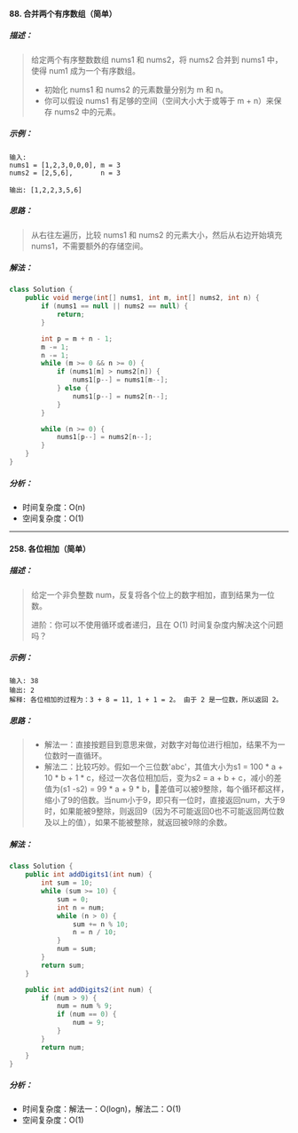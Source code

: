 #### 88. 合并两个有序数组（简单）

##### 描述：

> 给定两个有序整数数组 nums1 和 nums2，将 nums2 合并到 nums1 中，使得 num1 成为一个有序数组。
>
> * 初始化 nums1 和 nums2 的元素数量分别为 m 和 n。
> * 你可以假设 nums1 有足够的空间（空间大小大于或等于 m + n）来保存 nums2 中的元素。


##### 示例：

```properties
输入:
nums1 = [1,2,3,0,0,0], m = 3
nums2 = [2,5,6],       n = 3

输出: [1,2,2,3,5,6]
```

##### 思路：

> 从右往左遍历，比较 nums1 和 nums2 的元素大小，然后从右边开始填充 nums1，不需要额外的存储空间。 

##### 解法：

```java
class Solution {
    public void merge(int[] nums1, int m, int[] nums2, int n) {
        if (nums1 == null || nums2 == null) {
            return;
        }

        int p = m + n - 1;
        m -= 1;
        n -= 1;
        while (m >= 0 && n >= 0) {
            if (nums1[m] > nums2[n]) {
                nums1[p--] = nums1[m--];
            } else {
                nums1[p--] = nums2[n--];
            }
        }

        while (n >= 0) {
            nums1[p--] = nums2[n--];
        }
    }
}
```

##### 分析：

- 时间复杂度：O(n)
- 空间复杂度：O(1)

-----

#### 258. 各位相加（简单）

##### 描述：

> 给定一个非负整数 num，反复将各个位上的数字相加，直到结果为一位数。
>
> 进阶：你可以不使用循环或者递归，且在 O(1) 时间复杂度内解决这个问题吗？ 
##### 示例：

```properties
输入: 38
输出: 2 
解释: 各位相加的过程为：3 + 8 = 11, 1 + 1 = 2。 由于 2 是一位数，所以返回 2。
```

##### 思路：

> - 解法一：直接按题目到意思来做，对数字对每位进行相加，结果不为一位数时一直循环。
> - 解法二：比较巧妙。假如一个三位数'abc'，其值大小为s1 = 100 * a + 10 * b + 1 * c，经过一次各位相加后，变为s2 = a + b + c，减小的差值为(s1 -s2) = 99 * a + 9 * b，差值可以被9整除，每个循环都这样，缩小了9的倍数。当num小于9，即只有一位时，直接返回num，大于9时，如果能被9整除，则返回9（因为不可能返回0也不可能返回两位数及以上的值），如果不能被整除，就返回被9除的余数。 
> 

##### 解法：

```java
class Solution {
    public int addDigits1(int num) {
        int sum = 10;
        while (sum >= 10) {
            sum = 0;
            int n = num;
            while (n > 0) {
                sum += n % 10;
                n = n / 10;
            }
            num = sum;
        }
        return sum;
    }

    public int addDigits2(int num) {
        if (num > 9) {
            num = num % 9;
            if (num == 0) {
                num = 9;
            }
        }
        return num;
    }
}
```

##### 分析：

- 时间复杂度：解法一：O(logn)，解法二：O(1)
- 空间复杂度：O(1)
